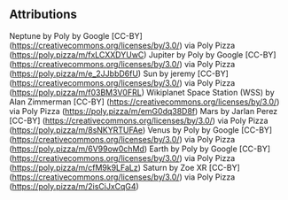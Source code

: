 ## Attributions
Neptune by Poly by Google [CC-BY] (https://creativecommons.org/licenses/by/3.0/) via Poly Pizza (https://poly.pizza/m/fxLCXXDYUwC)
Jupiter by Poly by Google [CC-BY] (https://creativecommons.org/licenses/by/3.0/) via Poly Pizza (https://poly.pizza/m/e_2JJbbD6fU)
Sun by jeremy [CC-BY] (https://creativecommons.org/licenses/by/3.0/) via Poly Pizza (https://poly.pizza/m/f03BM3V0FRL)
Wikiplanet Space Station (WSS) by Alan Zimmerman [CC-BY] (https://creativecommons.org/licenses/by/3.0/) via Poly Pizza (https://poly.pizza/m/emG0dq38D8f)
Mars by Jarlan Perez [CC-BY] (https://creativecommons.org/licenses/by/3.0/) via Poly Pizza (https://poly.pizza/m/8sNKYRTUFAe)
Venus by Poly by Google [CC-BY] (https://creativecommons.org/licenses/by/3.0/) via Poly Pizza (https://poly.pizza/m/6V99ow0chMd)
Earth by Poly by Google [CC-BY] (https://creativecommons.org/licenses/by/3.0/) via Poly Pizza (https://poly.pizza/m/cfM9k9LFaLz)
Saturn by Zoe XR [CC-BY] (https://creativecommons.org/licenses/by/3.0/) via Poly Pizza (https://poly.pizza/m/2isCiJxCqG4)